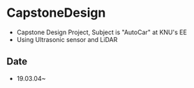 # CapstoneDesign
* Capstone Design Project, Subject is "AutoCar" at KNU's EE
* Using Ultrasonic sensor and LiDAR

## Date
* 19.03.04~
